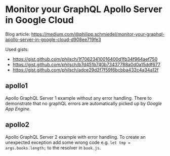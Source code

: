 Monitor your GraphQL Apollo Server in Google Cloud
==================================================

Blog article: https://medium.com/@philipp.schmiedel/monitor-your-graphql-apollo-server-in-google-cloud-d908ee719fe3

Used gists:

* https://gist.github.com/philsch/1f70623410016400d1fb34f964aef750
* https://gist.github.com/philsch/b7d451b740b73437788a0d0a15ddf677
* https://gist.github.com/philsch/adce29d2f7f59f6bcbba432c4a34a12f

## apollo1

Apollo GraphQL Server 1 example without any error handling. There to demonstrate that
no graphQL errors are automatically picked up by *Google App Engine*.

## apollo2

Apollo GraphQL Server 2 example with error handling. To create an unexpected exception 
add some wrong code e.g. `let tmp = args.books.length;` to the resolver in `book.js`.